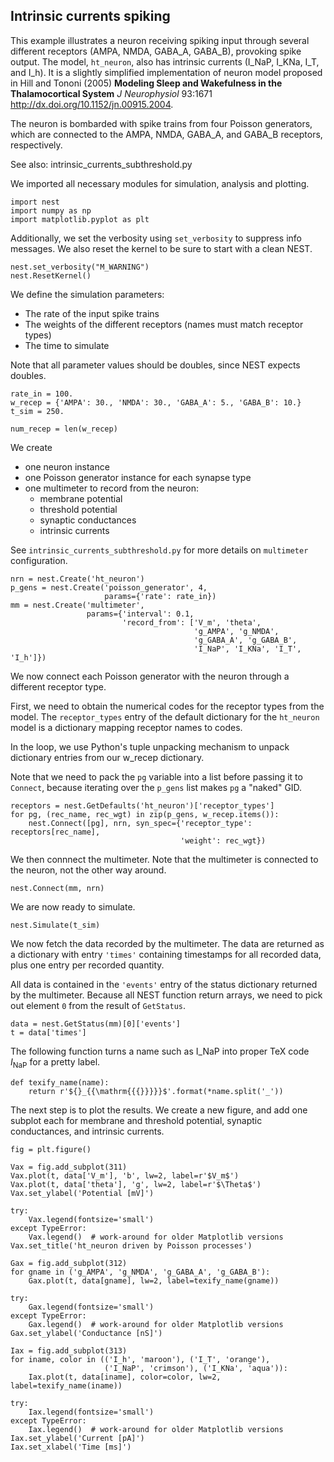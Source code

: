 

    
    
Intrinsic currents spiking
--------------------------

This example illustrates a neuron receiving spiking input through
several different receptors (AMPA, NMDA, GABA_A, GABA_B), provoking
spike output. The model, `ht_neuron`, also has intrinsic currents
(I_NaP, I_KNa, I_T, and I_h). It is a slightly simplified implementation of
neuron model proposed in Hill and Tononi (2005) **Modeling Sleep and
Wakefulness in the Thalamocortical System** *J Neurophysiol* 93:1671
http://dx.doi.org/10.1152/jn.00915.2004.

The neuron is bombarded with spike trains from four
Poisson generators, which are connected to the AMPA,
NMDA, GABA_A, and GABA_B receptors, respectively.

See also: intrinsic_currents_subthreshold.py

    
We imported all necessary modules for simulation, analysis and
plotting.

    
    import nest
    import numpy as np
    import matplotlib.pyplot as plt
    
Additionally, we set the verbosity using `set_verbosity` to
suppress info messages. We also reset the kernel to be sure to start
with a clean NEST.

    
    nest.set_verbosity("M_WARNING")
    nest.ResetKernel()
    
We define the simulation parameters:

- The rate of the input spike trains
- The weights of the different receptors (names must match receptor types)
- The time to simulate

Note that all parameter values should be doubles, since NEST expects doubles.

    
    rate_in = 100.
    w_recep = {'AMPA': 30., 'NMDA': 30., 'GABA_A': 5., 'GABA_B': 10.}
    t_sim = 250.
    
    num_recep = len(w_recep)
    
We create

- one neuron instance
- one Poisson generator instance for each synapse type
- one multimeter to record from the neuron:
  - membrane potential
  - threshold potential
  - synaptic conductances
  - intrinsic currents

See `intrinsic_currents_subthreshold.py` for more details on
`multimeter` configuration.

    
    nrn = nest.Create('ht_neuron')
    p_gens = nest.Create('poisson_generator', 4,
                         params={'rate': rate_in})
    mm = nest.Create('multimeter',
                     params={'interval': 0.1,
                             'record_from': ['V_m', 'theta',
                                             'g_AMPA', 'g_NMDA',
                                             'g_GABA_A', 'g_GABA_B',
                                             'I_NaP', 'I_KNa', 'I_T', 'I_h']})
    
We now connect each Poisson generator with the neuron through a
different receptor type.

First, we need to obtain the numerical codes for the receptor types
from the model. The `receptor_types` entry of the default dictionary
for the `ht_neuron` model is a dictionary mapping receptor names to
codes.

In the loop, we use Python's tuple unpacking mechanism to unpack
dictionary entries from our w_recep dictionary.

Note that we need to pack the ``pg`` variable into a list before
passing it to `Connect`, because iterating over the `p_gens` list
makes `pg` a "naked" GID.

    
    receptors = nest.GetDefaults('ht_neuron')['receptor_types']
    for pg, (rec_name, rec_wgt) in zip(p_gens, w_recep.items()):
        nest.Connect([pg], nrn, syn_spec={'receptor_type': receptors[rec_name],
                                          'weight': rec_wgt})
    
We then connnect the multimeter. Note that the multimeter is
connected to the neuron, not the other way around.

    
    nest.Connect(mm, nrn)
    
We are now ready to simulate.

    nest.Simulate(t_sim)
    
We now fetch the data recorded by the multimeter. The data are
returned as a dictionary with entry ``'times'`` containing timestamps
for all recorded data, plus one entry per recorded quantity.

All data is contained in the ``'events'`` entry of the status dictionary
returned by the multimeter. Because all NEST function return arrays,
we need to pick out element ``0`` from the result of `GetStatus`.

    
    data = nest.GetStatus(mm)[0]['events']
    t = data['times']
    
The following function turns a name such as I_NaP into proper TeX code
$I_{\mathrm{NaP}}$ for a pretty label.

    
    
    def texify_name(name):
        return r'${}_{{\mathrm{{{}}}}}$'.format(*name.split('_'))
    
The next step is to plot the results. We create a new figure, and
add one subplot each for membrane and threshold potential,
synaptic conductances, and intrinsic currents.

    
    fig = plt.figure()
    
    Vax = fig.add_subplot(311)
    Vax.plot(t, data['V_m'], 'b', lw=2, label=r'$V_m$')
    Vax.plot(t, data['theta'], 'g', lw=2, label=r'$\Theta$')
    Vax.set_ylabel('Potential [mV]')
    
    try:
        Vax.legend(fontsize='small')
    except TypeError:
        Vax.legend()  # work-around for older Matplotlib versions
    Vax.set_title('ht_neuron driven by Poisson processes')
    
    Gax = fig.add_subplot(312)
    for gname in ('g_AMPA', 'g_NMDA', 'g_GABA_A', 'g_GABA_B'):
        Gax.plot(t, data[gname], lw=2, label=texify_name(gname))
    
    try:
        Gax.legend(fontsize='small')
    except TypeError:
        Gax.legend()  # work-around for older Matplotlib versions
    Gax.set_ylabel('Conductance [nS]')
    
    Iax = fig.add_subplot(313)
    for iname, color in (('I_h', 'maroon'), ('I_T', 'orange'),
                         ('I_NaP', 'crimson'), ('I_KNa', 'aqua')):
        Iax.plot(t, data[iname], color=color, lw=2, label=texify_name(iname))
    
    try:
        Iax.legend(fontsize='small')
    except TypeError:
        Iax.legend()  # work-around for older Matplotlib versions
    Iax.set_ylabel('Current [pA]')
    Iax.set_xlabel('Time [ms]')
    
    



